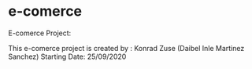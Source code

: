 # e-comerce
E-comerce Project:

This e-comerce project is created by : Konrad Zuse (Daibel Inle Martinez Sanchez)
Starting Date: 25/09/2020

